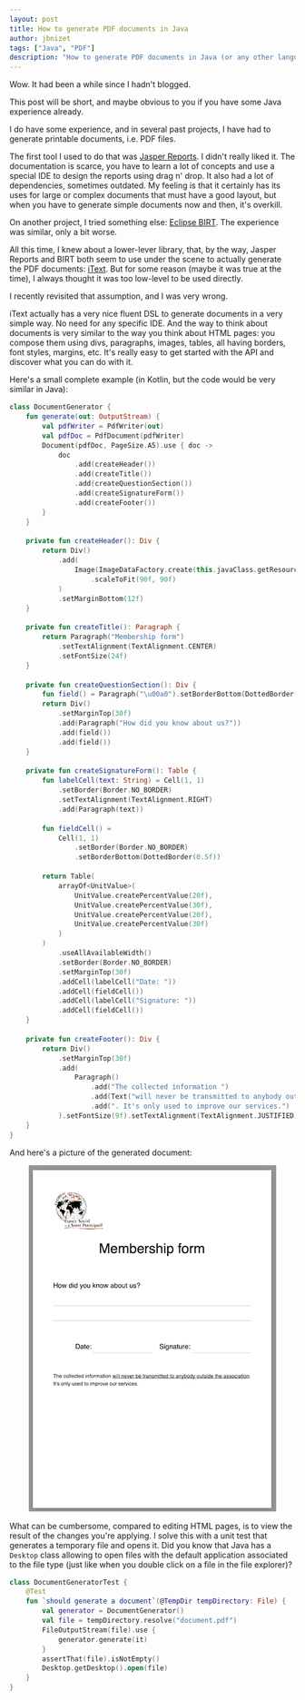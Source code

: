 ```yaml
---
layout: post
title: How to generate PDF documents in Java
author: jbnizet
tags: ["Java", "PDF"]
description: "How to generate PDF documents in Java (or any other language on the JVM)"
---
```


Wow. It had been a while since I hadn't blogged.

This post will be short, and maybe obvious to you if you have some Java experience already.

I do have some experience, and in several past projects, I have had to generate printable documents, i.e. PDF files. 

The first tool I used to do that was [Jasper Reports](https://www.jaspersoft.com/products/jasperreports-library). 
I didn't really liked it. 
The documentation is scarce, you have to learn a lot of concepts and use a special IDE to design the reports using drag n' drop. 
It also had a lot of dependencies, sometimes outdated. 
My feeling is that it certainly has its uses for large or complex documents that must have a good layout, but when you have to generate simple documents now and then, it's overkill.

On another project, I tried something else: [Eclipse BIRT](https://eclipse.github.io/birt-website/). 
The experience was similar, only a bit worse.

All this time, I knew about a lower-lever library, that, by the way, Jasper Reports and BIRT both seem to use under the scene to actually generate the PDF documents: [iText](https://itextpdf.com/en/products/itext-7). 
But for some reason (maybe it was true at the time), I always thought it was too low-level to be used directly. 

I recently revisited that assumption, and I was very wrong. 

iText actually has a very nice fluent DSL to generate documents in a very simple way. 
No need for any specific IDE. 
And the way to think about documents is very similar to the way you think about HTML pages:
you compose them using divs, paragraphs, images, tables, all having borders, font styles, margins, etc. 
It's really easy to get started with the API and discover what you can do with it.

Here's a small complete example (in Kotlin, but the code would be very similar in Java):

```kotlin
class DocumentGenerator {
    fun generate(out: OutputStream) {
        val pdfWriter = PdfWriter(out)
        val pdfDoc = PdfDocument(pdfWriter)
        Document(pdfDoc, PageSize.A5).use { doc ->
            doc
                .add(createHeader())
                .add(createTitle())
                .add(createQuestionSection())
                .add(createSignatureForm())
                .add(createFooter())
        }
    }

    private fun createHeader(): Div {
        return Div()
            .add(
                Image(ImageDataFactory.create(this.javaClass.getResource("/images/logo.png")))
                    .scaleToFit(90f, 90f)
            )
            .setMarginBottom(12f)
    }

    private fun createTitle(): Paragraph {
        return Paragraph("Membership form")
            .setTextAlignment(TextAlignment.CENTER)
            .setFontSize(24f)
    }

    private fun createQuestionSection(): Div {
        fun field() = Paragraph("\u00a0").setBorderBottom(DottedBorder(0.5f))
        return Div()
            .setMarginTop(30f)
            .add(Paragraph("How did you know about us?"))
            .add(field())
            .add(field())
    }

    private fun createSignatureForm(): Table {
        fun labelCell(text: String) = Cell(1, 1)
            .setBorder(Border.NO_BORDER)
            .setTextAlignment(TextAlignment.RIGHT)
            .add(Paragraph(text))

        fun fieldCell() =
            Cell(1, 1)
                .setBorder(Border.NO_BORDER)
                .setBorderBottom(DottedBorder(0.5f))

        return Table(
            arrayOf<UnitValue>(
                UnitValue.createPercentValue(20f),
                UnitValue.createPercentValue(30f),
                UnitValue.createPercentValue(20f),
                UnitValue.createPercentValue(30f)
            )
        )
            .useAllAvailableWidth()
            .setBorder(Border.NO_BORDER)
            .setMarginTop(30f)
            .addCell(labelCell("Date: "))
            .addCell(fieldCell())
            .addCell(labelCell("Signature: "))
            .addCell(fieldCell())
    }

    private fun createFooter(): Div {
        return Div()
            .setMarginTop(30f)
            .add(
                Paragraph()
                    .add("The collected information ")
                    .add(Text("will never be transmitted to anybody outside the association").setUnderline())
                    .add(". It's only used to improve our services.")
            ).setFontSize(9f).setTextAlignment(TextAlignment.JUSTIFIED)
    }
}
```

And here's a picture of the generated document:

<p style="text-align: center;">
  <img src="/assets/images/2022-01-06/document.png" alt="Generated document" />
</p>

What can be cumbersome, compared to editing HTML pages, is to view the result of the changes you're applying. 
I solve this with a unit test that generates a temporary file and opens it. 
Did you know that Java has a `Desktop` class allowing to open files with the default application associated to the file type (just like when you double click on a file in the file explorer)?

```kotlin
class DocumentGeneratorTest {
    @Test
    fun `should generate a document`(@TempDir tempDirectory: File) {
        val generator = DocumentGenerator()
        val file = tempDirectory.resolve("document.pdf")
        FileOutputStream(file).use {
            generator.generate(it)
        }
        assertThat(file).isNotEmpty()
        Desktop.getDesktop().open(file)
    }
}
```
